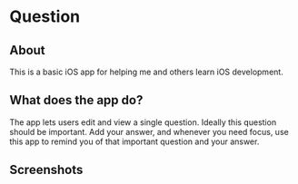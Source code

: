 # Question

## About
This is a basic iOS app for helping me and others learn iOS development.

## What does the app do?

The app lets users edit and view a single question. Ideally this question should be important. 
Add your answer, and whenever you need focus, use this app to remind you of that important question and
your answer.

## Screenshots
